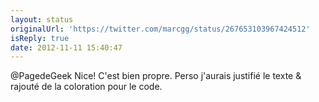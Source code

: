 ```yaml
---
layout: status
originalUrl: 'https://twitter.com/marcgg/status/267653103967424512'
isReply: true
date: 2012-11-11 15:40:47
---
```


@PagedeGeek Nice! C'est bien propre. Perso j'aurais justifié le texte &amp; rajouté de la coloration pour le code.
